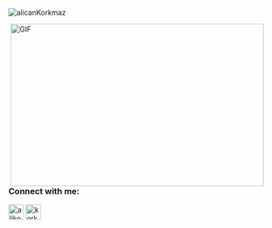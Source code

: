 ![alicanKorkmaz](https://github.com/titanwalking/titanwalking/blob/master/giffy.gif)

<img align="right" alt="GIF" src="https://github.com/abhisheknaiidu/abhisheknaiidu/blob/master/code.gif?raw=true" width="500" height="320" />

<!-- Connect with me -->
<h3 align="left">Connect with me:</h3>
<p align="left">
<a href="https://twitter.com/alikorkmaz_apk" target="blank"><img align="center" src="https://github.com/kmhmubin/kmhmubin/blob/master/assets/twitter.svg" alt="alikorkmaz_apk" height="30" width="30" /></a>
<a href="https://linkedin.com/in/korkmazali92" target="blank"><img align="center" src="https://github.com/kmhmubin/kmhmubin/blob/master/assets/linkedin.svg" alt="korkmazali92" height="30" width="30" /></a>
</p>
